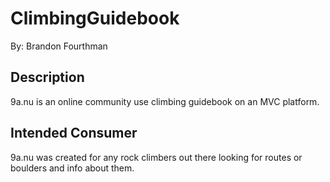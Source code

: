 # ClimbingGuidebook

By: Brandon Fourthman

## Description 
9a.nu is an online community use climbing guidebook on an MVC platform.

## Intended Consumer
9a.nu was created for any rock climbers out there looking for routes or boulders and info about them. 
